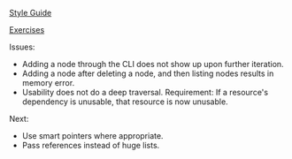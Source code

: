 [Style Guide](https://google.github.io/styleguide/cppguide.html)

[Exercises](https://www.smu.edu/Guildhall/Admissions/Portfolio-Requirements/Programming)

Issues:
- Adding a node through the CLI does not show up upon further iteration.
- Adding a node after deleting a node, and then listing nodes results in memory error.
- Usability does not do a deep traversal. Requirement: If a resource's dependency is unusable, that resource is now unusable.

Next:
- Use smart pointers where appropriate.
- Pass references instead of huge lists.
